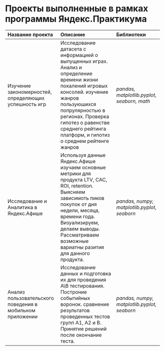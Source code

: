 # Проекты выполненные в рамках программы Яндекс.Практикума
|Название проекта       | Описание               | Библиотеки               |
| :-------------------- | :--------------------- |:---------------------------|
|Изучение закономерностей, определяющих успешность игр| Исследование датасета с информацией о выпущенных играх. Анализ и определение времени жизни покалений игровых консолей. изучение  жанров пользуюшихся попрулярностью в регионах. Проверка гипотез о равенстве среднего рейтинга платформ, и гипотиз о среднем рейтенге жанров |*pandas, matplotlib.pyplot, seaborn, math*                     |
| Исследование и Аналитика в Яндекс.Афише |Используя данные Яндекс.Афише изучаем основные метрики для продукта LTV, CAC, ROI, retention. Выясняем зависимоть пиков покупок от дня недели, месяца, времени года. Визуализируем, делаем выводы. Рассматриваем возможные вариатны разития для данного продукта.| *pandas, numpy, matplotlib.pyplot, seaborn* |
|  Анализ пользовательского поведения в мобильном приложении| Исследование данных и подготовка их для проведения А\В тестирования. Построние событийных воронок. сравнение результатов проведенных тестов  групп А1, А2 и В. Принятие решений после окончание теста.| *pandas, numpy, matplotlib.pyplot, seaborn*|
